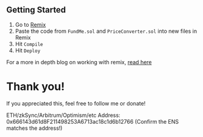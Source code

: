 ## Getting Started

1. Go to [Remix](https://remix.ethereum.org/)
2. Paste the code from `FundMe.sol` and `PriceConverter.sol` into new files in Remix
3. Hit `Compile`
4. Hit `Deploy`

For a more in depth blog on working with remix, [read here](https://docs.chain.link/docs/deploy-your-first-contract/)

# Thank you!

If you appreciated this, feel free to follow me or donate!

ETH/zkSync/Arbitrum/Optimism/etc Address: 0x666143d61d8F211498253A6713ac18c1d6b12766 (Confirm the ENS matches the address!)
